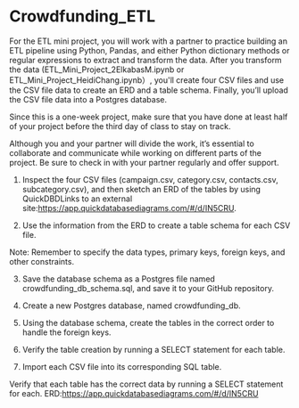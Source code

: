 # Crowdfunding_ETL

For the ETL mini project, you will work with a partner to practice building an ETL pipeline using Python, Pandas, and either Python dictionary methods or regular expressions to extract and transform the data. After you transform the data (ETL_Mini_Project_2ElkabasM.ipynb or ETL_Mini_Project_HeidiChang.ipynb）, you'll create four CSV files and use the CSV file data to create an ERD and a table schema. Finally, you’ll upload the CSV file data into a Postgres database.

Since this is a one-week project, make sure that you have done at least half of your project before the third day of class to stay on track.

Although you and your partner will divide the work, it’s essential to collaborate and communicate while working on different parts of the project. Be sure to check in with your partner regularly and offer support.

1. Inspect the four CSV files (campaign.csv, category.csv, contacts.csv, subcategory.csv), and then sketch an ERD of the tables by using QuickDBDLinks to an external site:https://app.quickdatabasediagrams.com/#/d/IN5CRU.

2. Use the information from the ERD to create a table schema for each CSV file.

Note: Remember to specify the data types, primary keys, foreign keys, and other constraints.

3. Save the database schema as a Postgres file named crowdfunding_db_schema.sql, and save it to your GitHub repository.

4. Create a new Postgres database, named crowdfunding_db.

5. Using the database schema, create the tables in the correct order to handle the foreign keys.

6. Verify the table creation by running a SELECT statement for each table.

7. Import each CSV file into its corresponding SQL table.

Verify that each table has the correct data by running a SELECT statement for each.
ERD:https://app.quickdatabasediagrams.com/#/d/IN5CRU
